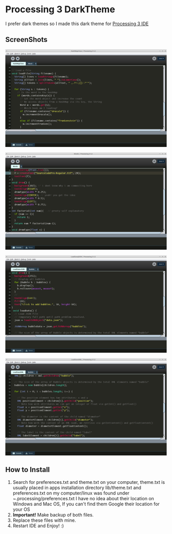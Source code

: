 # Processing 3 DarkTheme
  I prefer dark themes so I made this dark theme for [Processing 3 IDE](https://processing.org/)
  

## ScreenShots

![ScreenShot 1](https://github.com/ali-maqsood/Processing3-DarkTheme/blob/master/screenshots/screenshot-1.png?raw=true)

![ScreenShot 2](https://github.com/ali-maqsood/Processing3-DarkTheme/blob/master/screenshots/screenshot-2.png?raw=true)

![ScreenShot 3](https://github.com/ali-maqsood/Processing3-DarkTheme/blob/master/screenshots/screenshot-3.png?raw=true)

![ScreenShot 4](https://github.com/ali-maqsood/Processing3-DarkTheme/blob/master/screenshots/screenshot-4.png?raw=true)

## How to Install
  1. Search for preferences.txt and theme.txt on your computer, theme.txt is usually placed in apps installation 
     directory lib/theme.txt and preferences.txt on my computer/linux was found under ~.processing/preferences.txt
     I have no idea about their location on Windows and Mac OS, If you can't find them Google their location for your OS
  2. **Important!** Make backup of both files.
  3. Replace these files with mine.
  4. Restart IDE and Enjoy! \:)
